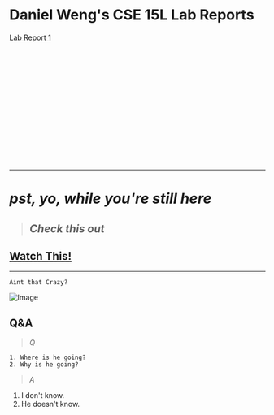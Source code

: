 # **Daniel Weng's CSE 15L Lab Reports**
[Lab Report 1](https://dwengxz.github.io/cse15l-lab-reports/lab-1.html)
```

















```
---
# ***pst, yo, while you're still here***
> ## *Check this out* 

[Watch This!](https://www.youtube.com/watch?v=Y2_B7oKYoAU&t=3746s)
---
---

`Aint that Crazy?`





![Image](https://img.pokemondb.net/artwork/large/furret.jpg)

## **Q&A**
> *Q*
```
1. Where is he going?
2. Why is he going?
```
> *A*
1. I don't know.
2. He doesn't know.


